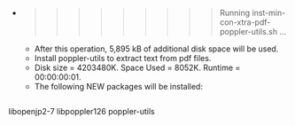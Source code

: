 * >>>>>>>>> Running inst-min-con-xtra-pdf-poppler-utils.sh ...
  * After this operation, 5,895 kB of additional disk space will be used.
  * Install poppler-utils to extract text from pdf files.
  * Disk size = 4203480K. Space Used = 8052K. Runtime = 00:00:00:01.
  * The following NEW packages will be installed:
  ```bash
libopenjp2-7 libpoppler126 poppler-utils
  ```
